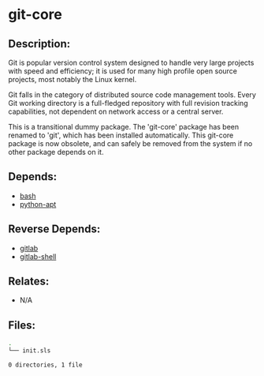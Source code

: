 # git-core

## Description:

Git is popular version control system designed to handle very large projects with speed and efficiency; it is used for many high profile open source projects, most notably the Linux kernel.

Git falls in the category of distributed source code management tools. Every Git working directory is a full-fledged repository with full revision tracking capabilities, not dependent on network access or a central server.

This is a transitional dummy package.  The 'git-core' package has been renamed to 'git', which has been installed automatically.  This git-core package is now obsolete, and can safely be removed from the system if no other package depends on it.

## Depends:

  -  [bash](/salt/bash)
  -  [python-apt](/salt/python-apt)

## Reverse Depends:

  -  [gitlab](/salt/gitlab)
  -  [gitlab-shell](/salt/gitlab-shell)

## Relates:

  -  N/A

## Files:

```bash
.
└── init.sls

0 directories, 1 file
```

